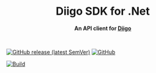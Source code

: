 <div align="center">
	<h1>Diigo SDK for .Net</h1>
	<p>
		<b>An API client for <a href="https://www.diigo.com">Diigo</a></b>
	</p>
	<br>
</div>

[![GitHub release (latest SemVer)](https://img.shields.io/github/v/release/aforank/diigosharp)]()
[![GitHub](https://img.shields.io/github/license/aforank/diigosharp)]()

[![Build](https://github.com/aforank/DiigoSharp/actions/workflows/build.yml/badge.svg)](https://github.com/aforank/DiigoSharp/actions/workflows/build.yml)
